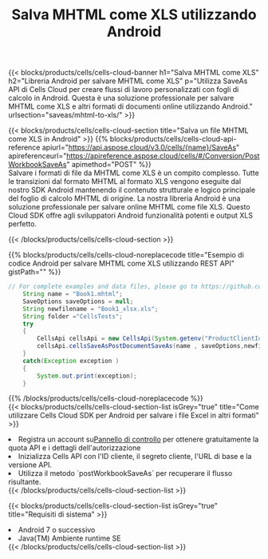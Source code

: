 ﻿---
title:  Salva MHTML come XLS utilizzando Android
description:  Utilizzando Aspose.Cells Cloud SDK per Android per salvare il file in formato MHTML come file in formato XLS.
kwords: Excel, Save MHTML as XLS, REST, Android
howto: How to save MHTML as XLS using Aspose.Cells Cloud Android library.
---
{{< blocks/products/cells/cells-cloud-banner h1="Salva MHTML come XLS" h2="Libreria Android per salvare MHTML come XLS" p="Utilizza SaveAs API di Cells Cloud per creare flussi di lavoro personalizzati con fogli di calcolo in Android. Questa è una soluzione professionale per salvare MHTML come XLS e altri formati di documenti online utilizzando Android." urlsection="saveas/mhtml-to-xls/" >}}

{{< blocks/products/cells/cells-cloud-section title="Salva un file MHTML come XLS in Android" >}}
{{% blocks/products/cells/cells-cloud-api-reference apiurl="https://api.aspose.cloud/v3.0/cells/{name}/SaveAs" apireferenceurl="https://apireference.aspose.cloud/cells/#/Conversion/PostWorkbookSaveAs" apimethod="POST" %}}
<br/>
Salvare i formati di file da MHTML come XLS è un compito complesso. Tutte le transizioni dal formato MHTML al formato XLS vengono eseguite dal nostro SDK Android mantenendo il contenuto strutturale e logico principale del foglio di calcolo MHTML di origine. La nostra libreria Android è una soluzione professionale per salvare online MHTML come file XLS. Questo Cloud SDK offre agli sviluppatori Android funzionalità potenti e output XLS perfetto.

{{< /blocks/products/cells/cells-cloud-section >}}

{{% blocks/products/cells/cells-cloud-noreplacecode title="Esempio di codice Android per salvare MHTML come XLS utilizzando REST API" gistPath="" %}}
  
```java
// For complete examples and data files, please go to https://github.com/aspose-cells-cloud/aspose-cells-cloud-android/
    String name = "Book1.mhtml";
    SaveOptions saveOptions = null;
    String newfilename = "Book1_xlsx.xls";
    String folder ="CellsTests";
    try
    {
        CellsApi cellsApi = new CellsApi(System.getenv("ProductClientId"), System.getenv("ProductClientSecret"));
        cellsApi.cellsSaveAsPostDocumentSaveAs(name , saveOptions,newfilename,false,false,folder,null,null,null,true);                       
    }
    catch(Exception exception )
    {
        System.out.print(exception);
    }
```
  
{{% /blocks/products/cells/cells-cloud-noreplacecode %}}
<br/>
{{< blocks/products/cells/cells-cloud-section-list isGrey="true" title="Come utilizzare Cells Cloud SDK per Android per salvare i file Excel in altri formati" >}}
<li> Registra un account su<a href="https://dashboard.aspose.cloud/">Pannello di controllo</a> per ottenere gratuitamente la quota API e i dettagli dell'autorizzazione</li>
<li>Inizializza Cells API con l'ID cliente, il segreto cliente, l'URL di base e la versione API.</li>
<li>Utilizza il metodo `postWorkbookSaveAs` per recuperare il flusso risultante.</li>
{{< /blocks/products/cells/cells-cloud-section-list >}}

{{< blocks/products/cells/cells-cloud-section-list isGrey="true" title="Requisiti di sistema" >}}
<li>Android 7 o successivo</li>
<li>Java(TM) Ambiente runtime SE</li>
{{< /blocks/products/cells/cells-cloud-section-list >}}
